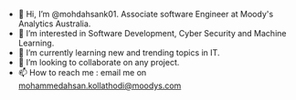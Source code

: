 - 👋 Hi, I’m @mohdahsank01. Associate software Engineer at Moody's Analytics Australia. 
- 👀 I’m interested in Software Development, Cyber Security and Machine Learning. 
- 🌱 I’m currently learning new and trending topics in IT. 
- 💞️ I’m looking to collaborate on any project. 
- 📫 How to reach me : email me on mohammedahsan.kollathodi@moodys.com

<!---
mohdahsank01/mohdahsank01 is a ✨ special ✨ repository because its `README.md` (this file) appears on your GitHub profile.
You can click the Preview link to take a look at your changes.
--->
